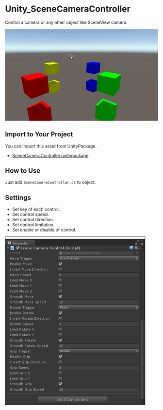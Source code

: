 # Unity_SceneCameraController

Control a camera or any other object like SceneView camera.

![](https://github.com/XJINE/Unity_SceneCameraController/blob/master/screenshot01.gif)

## Import to Your Project

You can import this asset from UnityPackage.

- [SceneCameraController.unitypackage](https://github.com/XJINE/Unity_SceneCameraController/blob/master/SceneCameraController.unitypackage)

## How to Use

Just add ``SceneCameraController.cs`` to object.

## Settings

- Set key of each control.
- Set control speed.
- Set control direction.
- Set control limitation.
- Set enable or disable of control.

![](https://github.com/XJINE/Unity_SceneCameraController/blob/master/screenshot02.png)
